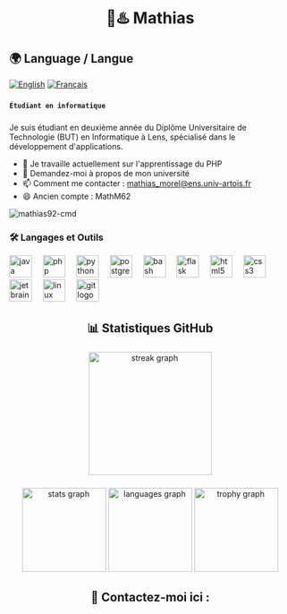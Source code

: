 <h1 align="center"> 🌊♨️ Mathias </h1>       

## 🌍 Language / Langue

[![English](https://flagcdn.com/w20/gb.png)](README.en.md) [![Français](https://flagcdn.com/w20/fr.png)](README.fr.md)

###

**`Étudiant en informatique`** 

###

Je suis étudiant en deuxième année du Diplôme Universitaire de Technologie (BUT) en Informatique à Lens, spécialisé dans le développement d'applications. 

- 🔭 Je travaille actuellement sur l'apprentissage du PHP 
- 💬 Demandez-moi à propos de mon université 
- 📫 Comment me contacter : mathias_morel@ens.univ-artois.fr
- 😄 Ancien compte : MathM62

<p align="left"> <img src="https://komarev.com/ghpvc/?username=mathias92-cmd&label=Profile%20views&color=0e75b6&style=flat" alt="mathias92-cmd" /> </p>

### 🛠️ Langages et Outils 

<div align="left">
  <img src="https://skillicons.dev/icons?i=java" height="40" alt="java logo"  />
  <img width="12" />
  <img src="https://skillicons.dev/icons?i=php" height="40" alt="php logo"  />
  <img width="12" />
  <img src="https://skillicons.dev/icons?i=py" height="40" alt="python logo"  />
  <img width="12" />
  <img src="https://cdn.simpleicons.org/postgresql/4169E1" height="40" alt="postgresql logo"  />
  <img width="12" />
  <img src="https://skillicons.dev/icons?i=bash" height="40" alt="bash logo"  />
  <img width="12" />
  <img src="https://skillicons.dev/icons?i=flask" height="40" alt="flask logo"  />
  <img width="12" />
  <img src="https://cdn.simpleicons.org/html5/E34F26" height="40" alt="html5 logo"  />
  <img width="12" />
  <img src="https://cdn.simpleicons.org/css3/1572B6" height="40" alt="css3 logo"  />
  <img width="12" />
  <img src="https://cdn.jsdelivr.net/gh/devicons/devicon/icons/jetbrains/jetbrains-original.svg" height="40" alt="jetbrains logo"  />
  <img width="12" />
  <img src="https://skillicons.dev/icons?i=linux" height="40" alt="linux logo"  />
  <img width="12" />
  <img src="https://cdn.simpleicons.org/git/F05032" height="40" alt="git logo"  />
</div>

###

<h2 align="center">📊 Statistiques GitHub</h2>

###

<div align="center">
  <img src="https://streak-stats.demolab.com?user=Mathias92-cmd&locale=fr&mode=daily&theme=dark&hide_border=false&border_radius=5&order=3" height="220" alt="streak graph"  />
</div>

###

<div align="center">
  <img src="https://github-readme-stats.vercel.app/api?username=Mathias92-cmd&hide_title=false&hide_rank=false&show_icons=true&include_all_commits=true&count_private=true&disable_animations=false&theme=dracula&locale=fr&hide_border=false" height="150" alt="stats graph"  />
  <img src="https://github-readme-stats.vercel.app/api/top-langs?username=Mathias92-cmd&locale=fr&hide_title=false&layout=compact&card_width=320&langs_count=5&theme=dracula&hide_border=false" height="150" alt="languages graph"  />
  <img src="https://github-profile-trophy.vercel.app?username=Mathias92-cmd&theme=dracula&column=-1&row=1&margin-w=8&margin-h=8&no-bg=false&no-frame=false&order=4" height="150" alt="trophy graph"  />
</div>

###

<h2><p align="center"> 📧 Contactez-moi ici : </p></h2>

<br clear="both">

<div align="center">
  <a href="https://www.linkedin.com/in/mathias-morel-753951329/" target="_blank" style="display: none;">
    <img src="https://img.shields.io/static/v1?message=LinkedIn&logo=linkedin&label=&color=0077B5&logoColor=white&labelColor=&style=flat" height="26" alt="linkedin logo" />
  </a>
</div>
